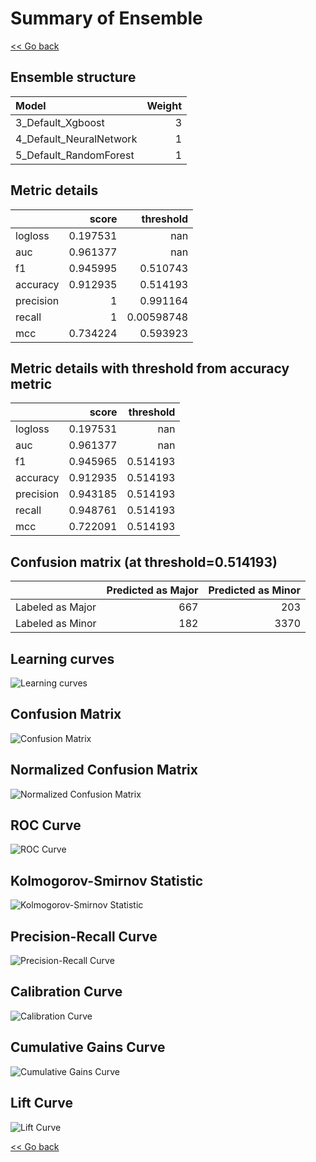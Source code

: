 # Summary of Ensemble

[<< Go back](../README.md)


## Ensemble structure
| Model                   |   Weight |
|:------------------------|---------:|
| 3_Default_Xgboost       |        3 |
| 4_Default_NeuralNetwork |        1 |
| 5_Default_RandomForest  |        1 |

## Metric details
|           |    score |    threshold |
|:----------|---------:|-------------:|
| logloss   | 0.197531 | nan          |
| auc       | 0.961377 | nan          |
| f1        | 0.945995 |   0.510743   |
| accuracy  | 0.912935 |   0.514193   |
| precision | 1        |   0.991164   |
| recall    | 1        |   0.00598748 |
| mcc       | 0.734224 |   0.593923   |


## Metric details with threshold from accuracy metric
|           |    score |   threshold |
|:----------|---------:|------------:|
| logloss   | 0.197531 |  nan        |
| auc       | 0.961377 |  nan        |
| f1        | 0.945965 |    0.514193 |
| accuracy  | 0.912935 |    0.514193 |
| precision | 0.943185 |    0.514193 |
| recall    | 0.948761 |    0.514193 |
| mcc       | 0.722091 |    0.514193 |


## Confusion matrix (at threshold=0.514193)
|                  |   Predicted as Major |   Predicted as Minor |
|:-----------------|---------------------:|---------------------:|
| Labeled as Major |                  667 |                  203 |
| Labeled as Minor |                  182 |                 3370 |

## Learning curves
![Learning curves](learning_curves.png)
## Confusion Matrix

![Confusion Matrix](confusion_matrix.png)


## Normalized Confusion Matrix

![Normalized Confusion Matrix](confusion_matrix_normalized.png)


## ROC Curve

![ROC Curve](roc_curve.png)


## Kolmogorov-Smirnov Statistic

![Kolmogorov-Smirnov Statistic](ks_statistic.png)


## Precision-Recall Curve

![Precision-Recall Curve](precision_recall_curve.png)


## Calibration Curve

![Calibration Curve](calibration_curve_curve.png)


## Cumulative Gains Curve

![Cumulative Gains Curve](cumulative_gains_curve.png)


## Lift Curve

![Lift Curve](lift_curve.png)



[<< Go back](../README.md)
